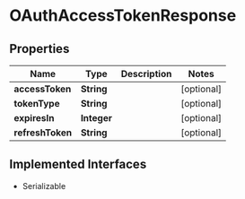

# OAuthAccessTokenResponse


## Properties

| Name | Type | Description | Notes |
|------------ | ------------- | ------------- | -------------|
|**accessToken** | **String** |  |  [optional] |
|**tokenType** | **String** |  |  [optional] |
|**expiresIn** | **Integer** |  |  [optional] |
|**refreshToken** | **String** |  |  [optional] |


## Implemented Interfaces

* Serializable


